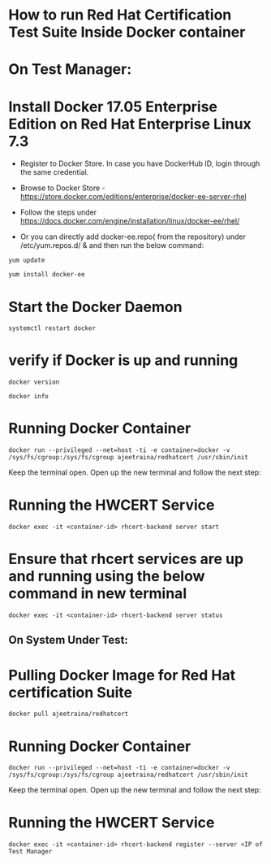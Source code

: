 
# How to run Red Hat Certification Test Suite Inside Docker container

# On Test Manager:


# Install Docker 17.05 Enterprise Edition on Red Hat Enterprise Linux 7.3

- Register to Docker Store. In case you have DockerHub ID, login through the same credential.

 - Browse to Docker Store - https://store.docker.com/editions/enterprise/docker-ee-server-rhel
 
 - Follow the steps under https://docs.docker.com/engine/installation/linux/docker-ee/rhel/
 
 - Or you can directly add docker-ee.repo( from the repository) under /etc/yum.repos.d/ & and then run the below command:
 
 ```yum update```
 
 
 ```yum install docker-ee```
 
 # Start the Docker Daemon
 
```systemctl restart docker```

# verify if Docker is up and running

```docker version```

```docker info```


# Running Docker Container

```docker run --privileged --net=host -ti -e container=docker -v /sys/fs/cgroup:/sys/fs/cgroup ajeetraina/redhatcert /usr/sbin/init```

Keep the terminal open. Open up the new terminal and follow the next step:

# Running the HWCERT Service

```docker exec -it <container-id> rhcert-backend server start```

# Ensure that rhcert services are up and running using the below command in new terminal

```docker exec -it <container-id> rhcert-backend server status```


## On System Under Test:


# Pulling Docker Image for Red Hat certification Suite 

```docker pull ajeetraina/redhatcert```

# Running Docker Container

```docker run --privileged --net=host -ti -e container=docker -v /sys/fs/cgroup:/sys/fs/cgroup ajeetraina/redhatcert /usr/sbin/init```

Keep the terminal open. Open up the new terminal and follow the next step:

# Running the HWCERT Service

```docker exec -it <container-id> rhcert-backend register --server <IP of Test Manager```




 
 
